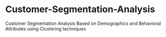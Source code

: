 # Customer-Segmentation-Analysis
Customer Segmentation Analysis Based on Demographics and Behavioral Attributes using Clustering techniques
